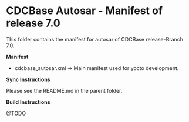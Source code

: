 CDCBase Autosar - Manifest of release 7.0
=========================================

This folder contains the manifest for autosar of CDCBase release-Branch 7.0.


**Manifest**

* cdcbase_autosar.xml &rarr; Main manifest used for yocto development.


**Sync Instructions**

Please see the README.md in the parent folder.


**Build Instructions**

@TODO
